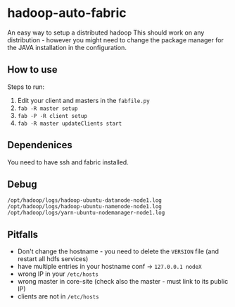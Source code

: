 hadoop-auto-fabric
==============

An easy way to setup a distributed hadoop
This should work on any distribution - however you might need to change the
package manager for the JAVA installation in the configuration.

## How to use

Steps to run:

1) Edit your client and masters in the `fabfile.py`
2) `fab -R master setup`
3) `fab -P -R client setup`
4) `fab -R master updateClients start`

## Dependenices

You need to have ssh and fabric installed.

## Debug

```
/opt/hadoop/logs/hadoop-ubuntu-datanode-node1.log
/opt/hadoop/logs/hadoop-ubuntu-namenode-node1.log
/opt/hadoop/logs/yarn-ubuntu-nodemanager-node1.log
```

## Pitfalls

* Don't change the hostname - you need to delete the `VERSION` file (and restart all hdfs services)
* have multiple entries in your hostname conf -> `127.0.0.1 nodeX`
* wrong IP in your `/etc/hosts`
* wrong master in core-site (check also the master - must link to its public IP)
* clients are not in `/etc/hosts`
